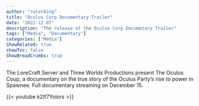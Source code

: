 ```yaml
---
author: "ratat0ing"
title: "Oculus Corp Documentary Trailer"
date: "2022-12-07"
description: "The release of the Oculus Corp Documetary Trailer"
tags: ["Media", "Documentary"]
categories: ["Media"]
ShowRelated: true
showToc: false
ShowBreadCrumbs: true
---
```


The LoreCraft Server and Three Worlds Productions present The Oculus Coup, a documentary on the true story of the Oculus Party’s rise to power in Spawnee. Full documentary streaming on December 15.

{{< youtube k2lf7Yolors >}}